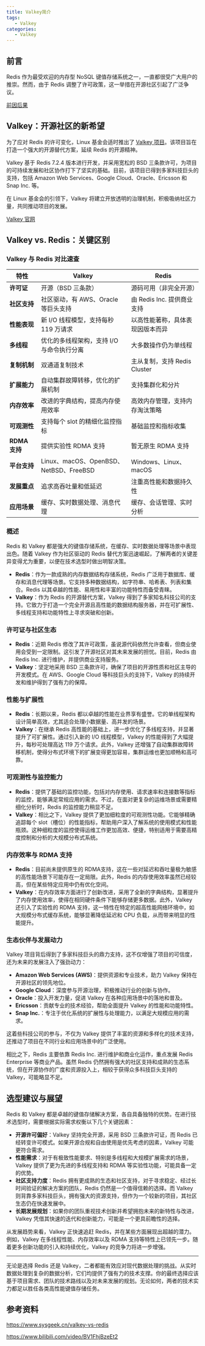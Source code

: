 ```yaml
---
title: Valkey简介
tags:
   - Valkey
categories:
   - Valkey
---
```




## 前言

Redis 作为最受欢迎的内存型 NoSQL 键值存储系统之一，一直都很受广大用户的推崇。然而，由于 Redis 调整了许可政策，这一举措在开源社区引起了广泛争议。

[前因后果](https://www.bilibili.com/video/BV1FhjBzeEt2)

## Valkey：开源社区的新希望

为了应对 Redis 的许可变化，Linux 基金会适时推出了 [Valkey 项目](https://github.com/valkey-io/valkey)。该项目旨在打造一个强大的开源替代方案，延续 Redis 的开源精神。

Valkey 基于 Redis 7.2.4 版本进行开发，并采用宽松的 BSD 三条款许可，为项目的可持续发展和社区协作打下了坚实的基础。目前，该项目已得到多家科技巨头的支持，包括 Amazon Web Services、Google Cloud、Oracle、Ericsson 和 Snap Inc. 等。

在 Linux 基金会的引领下，Valkey 将建立开放透明的治理机制，积极吸纳社区力量，共同推动项目的发展。

[Valkey 官网](https://valkey.io/)

## Valkey vs. Redis：关键区别

### Valkey 与 Redis 对比速查

| 特性          | Valkey                                    | Redis                            |
| ------------- | ----------------------------------------- | -------------------------------- |
| **许可证**    | 开源（BSD 三条款）                        | 源码可用（非完全开源）           |
| **社区支持**  | 社区驱动，有 AWS、Oracle 等巨头支持       | 由 Redis Inc. 提供商业支持       |
| **性能表现**  | 新 I/O 线程模型，支持每秒 119 万请求      | 以高性能著称，具体表现因版本而异 |
| **多线程**    | 优化的多线程架构，支持 I/O 与命令执行分离 | 大多数操作仍为单线程             |
| **复制机制**  | 双通道复制技术                            | 主从复制，支持 Redis Cluster     |
| **扩展能力**  | 自动集群故障转移，优化的扩展机制          | 支持集群化和分片                 |
| **内存效率**  | 改进的字典结构，提高内存使用效率          | 高效内存管理，支持内存淘汰策略   |
| **可观测性**  | 支持每个 slot 的精细化监控指标            | 基础监控和指标收集               |
| **RDMA 支持** | 提供实验性 RDMA 支持                      | 暂无原生 RDMA 支持               |
| **平台支持**  | Linux、macOS、OpenBSD、NetBSD、FreeBSD    | Windows、Linux、macOS            |
| **发展重点**  | 追求高吞吐量和低延迟                      | 注重高性能和数据持久性           |
| **应用场景**  | 缓存、实时数据处理、消息代理              | 缓存、会话管理、实时分析         |

### 概述

Redis 和 Valkey 都是强大的键值存储系统，在缓存、实时数据处理等场景中表现出色。随着 Valkey 作为社区驱动的 Redis 替代方案迅速崛起，了解两者的关键差异变得尤为重要，以便在技术选型时做出明智决策。

- **Redis**：作为一款成熟的内存数据结构存储系统，Redis 广泛用于数据库、缓存和消息代理等场景。它支持多种数据结构，如字符串、哈希表、列表和集合。Redis 以其卓越的性能、易用性和丰富的功能特性而备受青睐。
- **Valkey**：作为 Redis 的开源替代方案，Valkey 得到了多家知名科技公司的支持。它致力于打造一个完全开源且高性能的数据结构服务器，并在可扩展性、多线程支持和功能特性上寻求突破和创新。

### 许可证与社区生态

- **Redis**：近期 Redis 修改了其许可政策，虽说源代码依然允许查看，但商业使用会受到一定限制。这引发了开源社区对其未来发展的担忧。目前，Redis 由 Redis Inc. 进行维护，并提供商业支持服务。
- **Valkey**：坚定地采用 BSD 三条款许可，确保了项目的开源性质和社区主导的开发模式。在 AWS、Google Cloud 等科技巨头的支持下，Valkey 的持续开发和维护得到了强有力的保障。

### 性能与扩展性

- **Redis**：长期以来，Redis 都以卓越的性能在业界享有盛誉。它的单线程架构设计简单高效，尤其适合处理小数据量、高并发的场景。
- **Valkey**：在继承 Redis 高性能的基础上，进一步优化了多线程支持，并显著提升了可扩展性。通过引入新的 I/O 线程模型，Valkey 的性能得到了大幅提升，每秒可处理高达 119 万个请求。此外，Valkey 还增强了自动集群故障转移机制，使得分布式环境下的扩展变得更加容易，集群运维也更加顺畅和高可靠。

### 可观测性与监控能力

- **Redis**：提供了基础的监控功能，包括对内存使用、请求速率和连接数等指标的监控，能够满足常规应用的需求。不过，在面对更复杂的运维场景或需要精细化分析时，Redis 的监控能力稍显不足。
- **Valkey**：相比之下，Valkey 提供了更加细粒度的可观测性功能。它能够精确追踪每个 slot（槽位）的性能指标，帮助用户深入了解系统的使用模式和性能瓶颈。这种细粒度的监控使得运维工作更加高效、便捷，特别适用于需要高精度控制和分析的大规模分布式系统。

### 内存效率与 RDMA 支持

- **Redis**：目前尚未提供原生的 RDMA支持，这在一些对延迟和吞吐量极为敏感的高性能场景下可能存在一定局限。此外，Redis 的内存使用效率虽然已经较高，但在某些特定应用中仍有优化空间。
- **Valkey**：在内存效率方面进行了创新改进，采用了全新的字典结构，显著提升了内存使用效率，使得在相同硬件条件下能够存储更多数据。此外，Valkey 还引入了实验性的 RDMA 支持，这一特性在特定的超高性能网络环境中，如大规模分布式缓存系统，能够显著降低延迟和 CPU 负载，从而带来明显的性能提升。

### 生态伙伴与发展动力

Valkey 项目背后得到了多家科技巨头的鼎力支持，这不仅增强了项目的可信度，还为未来的发展注入了强劲动力：

- **Amazon Web Services (AWS)**：提供资源和专业技术，助力 Valkey 保持在开源社区的领先地位。
- **Google Cloud**：深度参与开源治理，积极推动行业的创新与协作。
- **Oracle**：投入开发力量，促进 Valkey 在各种应用场景中的落地和普及。
- **Ericsson**：贡献专业的技术经验，帮助全面提升 Valkey 的性能和功能特性。
- **Snap Inc.**：专注于优化系统的扩展性与处理能力，以满足大规模应用的需求。

这着些科技公司的参与，不仅为 Valkey 提供了丰富的资源和多样化的技术支持，还推动了项目在不同行业和应用场景中的广泛使用。

相比之下，Redis 主要依靠 Redis Inc. 进行维护和商业化运作，重点发展 Redis Enterprise 等商业产品。虽然 Redis 仍然拥有强大的社区支持和成熟的生态系统，但在开源协作的广度和资源投入上，相较于获得众多科技巨头支持的 Valkey，可能略显不足。

## 选型建议与展望

Redis 和 Valkey 都是卓越的键值存储解决方案，各自具备独特的优势。在进行技术选型时，需要根据实际需求权衡以下几个关键因素：

- **开源许可偏好**：Valkey 坚持完全开源，采用 BSD 三条款许可证，而 Redis 已经转变许可模式。如果开源合规和自由使用是优先考虑的因素，Valkey 可能更符合需求。
- **性能需求**：对于有极致性能要求、特别是多线程和大规模扩展需求的场景，Valkey 提供了更为先进的多线程支持和 RDMA 等实验性功能，可能具备一定的优势。
- **社区支持力度**：Redis 拥有更成熟的生态和社区支持，对于寻求稳定、经过长时间验证的解决方案的团队，Redis 仍然是一个值得信赖的选择。而 Valkey 则背靠多家科技巨头，拥有强大的资源支持，但作为一个较新的项目，其社区生态仍在快速发展中。
- **长期发展规划**：如果你的团队重视技术创新并希望拥抱未来的新特性与改进，Valkey 凭借其快速的迭代和创新能力，可能是一个更具前瞻性的选择。

从发展趋势来看，Valkey 正快速追赶 Redis，并在某些方面展现出超越的潜力。例如，Valkey 在多线程性能、内存效率以及 RDMA 支持等特性上已领先一步。随着更多创新功能的引入和持续优化，Valkey 的竞争力将进一步增强。

------

无论是选择 Redis 还是 Valkey，二者都能有效应对现代数据处理的挑战。从实时数据处理到复杂的数据分析，它们均提供了强有力的技术支撑。你的最终选择应该基于项目需求、团队的技术路线以及对未来发展的规划。无论如何，两者的技术实力都足以胜任各类高性能键值存储任务。

## 参考资料

https://www.sysgeek.cn/valkey-vs-redis

https://www.bilibili.com/video/BV1FhjBzeEt2